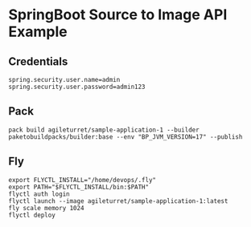 # SpringBoot Source to Image API Example

## Credentials
```properties
spring.security.user.name=admin
spring.security.user.password=admin123
```

## Pack
```shell
pack build agileturret/sample-application-1 --builder paketobuildpacks/builder:base --env "BP_JVM_VERSION=17" --publish
```

## Fly
```shell
export FLYCTL_INSTALL="/home/devops/.fly"
export PATH="$FLYCTL_INSTALL/bin:$PATH"
flyctl auth login
flyctl launch --image agileturret/sample-application-1:latest
fly scale memory 1024
flyctl deploy
```


